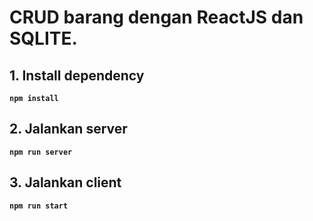 # CRUD barang dengan ReactJS dan SQLITE.

## 1. Install dependency
**`npm install`**

## 2. Jalankan server
**`npm run server`**

## 3. Jalankan client
**`npm run start`**
